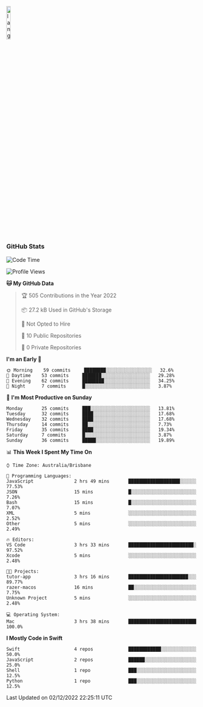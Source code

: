 <p align="left"><img width=15%" src="https://github.com/alansmathew/alansmathew/raw/master/lang.gif" alt="lang image here" /></p>

# <h3 align="left">GitHub Stats</h3>

<!--START_SECTION:waka-->
![Code Time](http://img.shields.io/badge/Code%20Time-104%20hrs%2046%20mins-blue)

![Profile Views](http://img.shields.io/badge/Profile%20Views-24-blue)

**🐱 My GitHub Data** 

> 🏆 505 Contributions in the Year 2022
 > 
> 📦 27.2 kB Used in GitHub's Storage 
 > 
> 🚫 Not Opted to Hire
 > 
> 📜 10 Public Repositories 
 > 
> 🔑 0 Private Repositories  
 > 
**I'm an Early 🐤** 

```text
🌞 Morning    59 commits     ████████░░░░░░░░░░░░░░░░░   32.6% 
🌆 Daytime    53 commits     ███████░░░░░░░░░░░░░░░░░░   29.28% 
🌃 Evening    62 commits     ████████░░░░░░░░░░░░░░░░░   34.25% 
🌙 Night      7 commits      █░░░░░░░░░░░░░░░░░░░░░░░░   3.87%

```
📅 **I'm Most Productive on Sunday** 

```text
Monday       25 commits     ███░░░░░░░░░░░░░░░░░░░░░░   13.81% 
Tuesday      32 commits     ████░░░░░░░░░░░░░░░░░░░░░   17.68% 
Wednesday    32 commits     ████░░░░░░░░░░░░░░░░░░░░░   17.68% 
Thursday     14 commits     ██░░░░░░░░░░░░░░░░░░░░░░░   7.73% 
Friday       35 commits     ████░░░░░░░░░░░░░░░░░░░░░   19.34% 
Saturday     7 commits      █░░░░░░░░░░░░░░░░░░░░░░░░   3.87% 
Sunday       36 commits     █████░░░░░░░░░░░░░░░░░░░░   19.89%

```


📊 **This Week I Spent My Time On** 

```text
⌚︎ Time Zone: Australia/Brisbane

💬 Programming Languages: 
JavaScript               2 hrs 49 mins       ███████████████████░░░░░░   77.53% 
JSON                     15 mins             █░░░░░░░░░░░░░░░░░░░░░░░░   7.26% 
Bash                     15 mins             █░░░░░░░░░░░░░░░░░░░░░░░░   7.07% 
XML                      5 mins              ░░░░░░░░░░░░░░░░░░░░░░░░░   2.52% 
Other                    5 mins              ░░░░░░░░░░░░░░░░░░░░░░░░░   2.49%

🔥 Editors: 
VS Code                  3 hrs 33 mins       ████████████████████████░   97.52% 
Xcode                    5 mins              ░░░░░░░░░░░░░░░░░░░░░░░░░   2.48%

🐱‍💻 Projects: 
tutor-app                3 hrs 16 mins       ██████████████████████░░░   89.77% 
razer-macos              16 mins             ██░░░░░░░░░░░░░░░░░░░░░░░   7.75% 
Unknown Project          5 mins              ░░░░░░░░░░░░░░░░░░░░░░░░░   2.48%

💻 Operating System: 
Mac                      3 hrs 38 mins       █████████████████████████   100.0%

```

**I Mostly Code in Swift** 

```text
Swift                    4 repos             ████████████░░░░░░░░░░░░░   50.0% 
JavaScript               2 repos             ██████░░░░░░░░░░░░░░░░░░░   25.0% 
Shell                    1 repo              ███░░░░░░░░░░░░░░░░░░░░░░   12.5% 
Python                   1 repo              ███░░░░░░░░░░░░░░░░░░░░░░   12.5%

```



 Last Updated on 02/12/2022 22:25:11 UTC
<!--END_SECTION:waka-->
